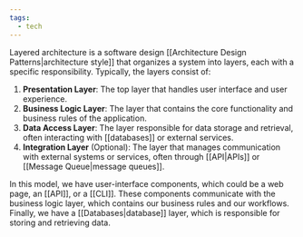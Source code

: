 ```yaml
---
tags:
  - tech
---
```


Layered architecture is a software design [[Architecture Design Patterns|architecture style]] that organizes a system into layers, each with a specific responsibility.
Typically, the layers consist of:
1. **Presentation Layer**: The top layer that handles user interface and user experience.
2. **Business Logic Layer**: The layer that contains the core functionality and business rules of the application.
3. **Data Access Layer**: The layer responsible for data storage and retrieval, often interacting with [[databases]] or external services.
4. **Integration Layer** (Optional): The layer that manages communication with external systems or services, often through [[API|APIs]] or [[Message Queue|message queues]].

In this model, we have user-interface components, which could be a web page, an [[API]], or a [[CLI]].
These components communicate with the business logic layer, which contains our business rules and our workflows.
Finally, we have a [[Databases|database]] layer, which is responsible for storing and retrieving data.
